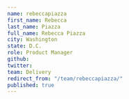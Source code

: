 ```yaml
---
name: rebeccapiazza
first_name: Rebecca
last_name: Piazza
full_name: Rebecca Piazza
city: Washington
state: D.C.
role: Product Manager
github: 
twitter: 
team: Delivery
redirect_from: "/team/rebeccapiazza/"
published: true
---
```


